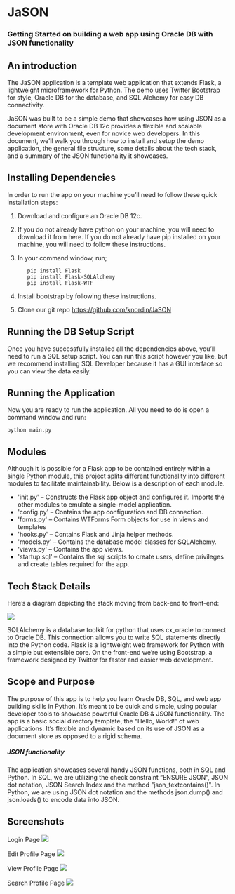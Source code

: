 # JaSON

### Getting Started on building a web app using Oracle DB with JSON functionality

## An introduction


The JaSON application is a template web application that extends Flask, a lightweight microframework for Python. The demo uses Twitter Bootstrap for style, Oracle DB for the database, and SQL Alchemy for easy DB connectivity.
 
JaSON was built to be a simple demo that showcases how using JSON as a document store with Oracle DB 12c provides a flexible and scalable development environment, even for novice web developers. In this document, we’ll walk you through how to install and setup the demo application, the general file structure, some details about the tech stack, and a summary of the JSON functionality it showcases.

## Installing Dependencies

In order to run the app on your machine you’ll need to follow these quick installation steps:
 1.	Download and configure an Oracle DB 12c.
 2.	If you do not already have python on your machine, you will need to download it from here. If you do not already                have pip installed on your machine, you will need to follow these instructions.
 3.	In your command window, run;         
 
           pip install Flask
           pip install Flask-SQLAlchemy
           pip install Flask-WTF

 4.	Install bootstrap by following these instructions.
 5.	Clone our git repo https://github.com/knordin/JaSON

## Running the DB Setup Script

Once you have successfully installed all the dependencies above, you’ll need to run a SQL setup script. You can run this script however you like, but we recommend installing SQL Developer because it has a GUI interface so you can view the data easily.

## Running the Application

Now you are ready to run the application. All you need to do is open a command window and run:

    python main.py  

## Modules

Although it is possible for a Flask app to be contained entirely within a single Python module, this project splits different functionality into different modules to facilitate maintainability. Below is a description of each module.

-   'init.py' – Constructs the Flask app object and configures it. Imports the other modules to emulate a single-model application.
-   'config.py' – Contains the app configuration and DB connection.
-   'forms.py' – Contains WTForms Form objects for use in views and templates
-   'hooks.py' – Contains Flask and Jinja helper methods.
-   'models.py' – Contains the database model classes for SQLAlchemy.
-   'views.py' – Contains the app views.
-   'startup.sql' – Contains the sql scripts to create users, define privileges and create tables required for the app.

## Tech Stack Details

Here’s a diagram depicting the stack moving from back-end to front-end: 

![](http://i57.tinypic.com/r7orhs.png)

SQLAlchemy is a database toolkit for python that uses cx_oracle to connect to Oracle DB. This connection allows you to write SQL statements directly into the Python code. Flask is a lightweight web framework for Python with a simple but extensible core. On the front-end we’re using Bootstrap, a framework designed by Twitter for faster and easier web development. 

## Scope and Purpose

The purpose of this app is to help you learn Oracle DB, SQL, and web app building skills in Python. It’s meant to be quick and simple, using popular developer tools to showcase powerful Oracle DB & JSON functionality. The app is a basic social directory template, the “Hello, World!” of web applications. It’s flexible and dynamic based on its use of JSON as a document store as opposed to a rigid schema.
 
##### JSON functionality

The application showcases several handy JSON functions, both in SQL and Python. In SQL, 
we are utilizing the check constraint “ENSURE JSON”, JSON dot notation, JSON Search Index and the method "json_textcontains()".  In Python, we are using JSON dot notation and the methods json.dump() and json.loads() to encode data into JSON. 

## Screenshots

Login Page
![](https://github.com/knordin/JaSON/blob/master/LoginScreenshot.png)

Edit Profile Page
![](https://github.com/knordin/JaSON/blob/master/EditProfileScreenshot.png)

View Profile Page
![](https://github.com/knordin/JaSON/blob/master/ProfileScreenshot.png)

Search Profile Page
![](https://github.com/knordin/JaSON/blob/master/SearchScreenshot.png)

